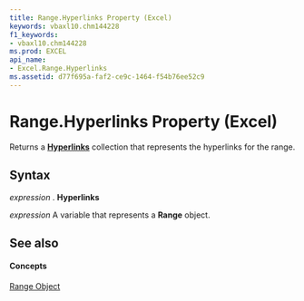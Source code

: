 ```yaml
---
title: Range.Hyperlinks Property (Excel)
keywords: vbaxl10.chm144228
f1_keywords:
- vbaxl10.chm144228
ms.prod: EXCEL
api_name:
- Excel.Range.Hyperlinks
ms.assetid: d77f695a-faf2-ce9c-1464-f54b76ee52c9
---
```



# Range.Hyperlinks Property (Excel)

Returns a  **[Hyperlinks](hyperlinks-object-excel.md)** collection that represents the hyperlinks for the range.


## Syntax

 _expression_ . **Hyperlinks**

 _expression_ A variable that represents a **Range** object.


## See also


#### Concepts


[Range Object](range-object-excel.md)

